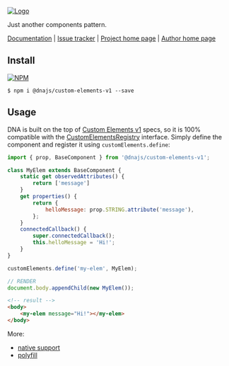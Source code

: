 [![Logo](https://cdn.rawgit.com/Chialab/dna/logo.svg)](http://dna.chialab.io)

Just another components pattern.

[Documentation](http://dna.chialab.io/docs) | [Issue tracker](https://github.com/Chialab/dna/issues) | [Project home page](http://dna.chialab.io) | [Author home page](http://www.chialab.com)

## Install

[![NPM](https://img.shields.io/npm/v/@dnajs/custom-elements-v1.svg)](https://www.npmjs.com/package/@dnajs/custom-elements-v1)
```
$ npm i @dnajs/custom-elements-v1 --save
```

## Usage

DNA is built on the top of [Custom Elements v1](https://www.w3.org/TR/custom-elements/) specs, so it is 100% compatible with the [CustomElementsRegistry](https://www.w3.org/TR/custom-elements/#custom-elements-api) interface. Simply define the component and register it using `customElements.define`:
```js
import { prop, BaseComponent } from '@dnajs/custom-elements-v1';

class MyElem extends BaseComponent {
    static get observedAttributes() {
        return ['message']
    }
    get properties() {
        return {
            helloMessage: prop.STRING.attribute('message'),
        };
    }
    connectedCallback() {
        super.connectedCallback();
        this.helloMessage = 'Hi!';
    }
}

customElements.define('my-elem', MyElem);

// RENDER
document.body.appendChild(new MyElem());
```
```html
<!-- result -->
<body>
    <my-elem message="Hi!"></my-elem>
</body>
```

More:
* [native support](http://caniuse.com/#feat=custom-elementsv1)
* [polyfill](https://github.com/webcomponents/custom-elements/)
